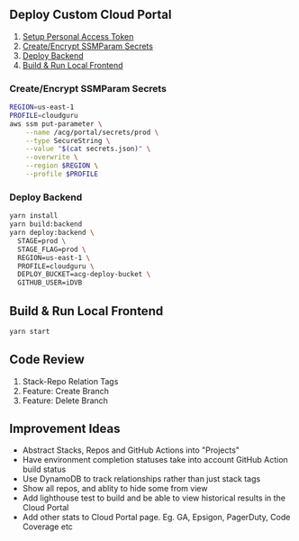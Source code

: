 
## Deploy Custom Cloud Portal

1) [Setup Personal Access Token](https://github.com/settings/tokens)
2) [Create/Encrypt SSMParam Secrets](#Create/Encrypt-SSMParam-Secrets)
3) [Deploy Backend](#Deploy-Backend)
4) [Build & Run Local Frontend](#Build-&-Run-Local-Frontend)

### Create/Encrypt SSMParam Secrets
```bash
REGION=us-east-1
PROFILE=cloudguru
aws ssm put-parameter \
    --name /acg/portal/secrets/prod \
    --type SecureString \
    --value "$(cat secrets.json)" \
    --overwrite \
    --region $REGION \
    --profile $PROFILE
```

### Deploy Backend
```bash
yarn install
yarn build:backend
yarn deploy:backend \
  STAGE=prod \
  STAGE_FLAG=prod \
  REGION=us-east-1 \
  PROFILE=cloudguru \
  DEPLOY_BUCKET=acg-deploy-bucket \
  GITHUB_USER=iDVB
```

## Build & Run Local Frontend
```bash
yarn start
```

## Code Review
1) Stack-Repo Relation Tags
2) Feature: Create Branch
3) Feature: Delete Branch


## Improvement Ideas
- Abstract Stacks, Repos and GitHub Actions into "Projects"
- Have environment completion statuses take into account GitHub Action build status
- Use DynamoDB to track relationships rather than just stack tags
- Show all repos, and ablity to hide some from view
- Add lighthouse test to build and be able to view historical results in the Cloud Portal
- Add other stats to Cloud Portal page. Eg. GA, Epsigon, PagerDuty, Code Coverage etc
